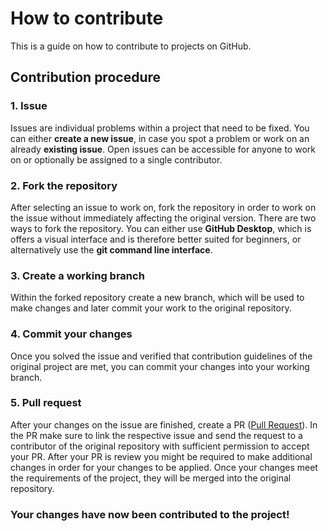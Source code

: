 # How to contribute

This is a guide on how to contribute to projects on GitHub.

## Contribution procedure
### 1. Issue

Issues are individual problems within a project that need to be fixed. You can either **create a new issue**, in case you spot a problem or work on an already **existing issue**.
Open issues can be accessible for anyone to work on or optionally be assigned to a single contributor.

### 2. Fork the repository

After selecting an issue to work on, fork the repository in order to work on the issue without immediately affecting the original version.
There are two ways to fork the repository. You can either use **GitHub Desktop**, which is offers a visual interface and is therefore better suited for beginners, or alternatively use the **git command line interface**.

### 3. Create a working branch

Within the forked repository create a new branch, which will be used to make changes and later commit your work to the original repository.

### 4. Commit your changes

Once you solved the issue and verified that contribution guidelines of the original project are met, you can commit your changes into your working branch. 

### 5. Pull request

After your changes on the issue are finished, create a PR ([Pull Request](https://docs.github.com/en/pull-requests/collaborating-with-pull-requests/proposing-changes-to-your-work-with-pull-requests/creating-a-pull-request)). 
In the PR make sure to link the respective issue and send the request to a contributor of the original repository with sufficient permission to accept your PR. After your PR is review you might be required to make additional changes in order for your changes to be applied. Once your changes meet the requirements of the project, they will be merged into the original repository.

### Your changes have now been contributed to the project!

